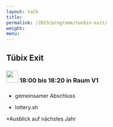 ```yaml
---
layout: talk
title:
permalink: /2023/programm/tuebix-exit/
weight:
menu:
---
```

## Tübix Exit

### <img height = "32" src="../../../images/talk2.svg"> 18:00 bis 18:20 in Raum V1

### 

* gemeinsamer Abschluss  
* lottery.sh  
*Ausblick auf nächstes Jahr

